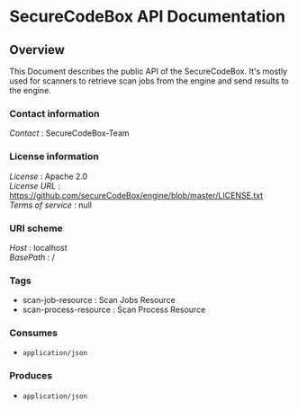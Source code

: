 # SecureCodeBox API Documentation


<a name="overview"></a>
## Overview
This Document describes the public API of the SecureCodeBox. It's mostly used for scanners to retrieve scan jobs from the engine and send results to the engine.


### Contact information
*Contact* : SecureCodeBox-Team


### License information
*License* : Apache 2.0  
*License URL* : https://github.com/secureCodeBox/engine/blob/master/LICENSE.txt  
*Terms of service* : null


### URI scheme
*Host* : localhost  
*BasePath* : /


### Tags

* scan-job-resource : Scan Jobs Resource
* scan-process-resource : Scan Process Resource


### Consumes

* `application/json`


### Produces

* `application/json`



